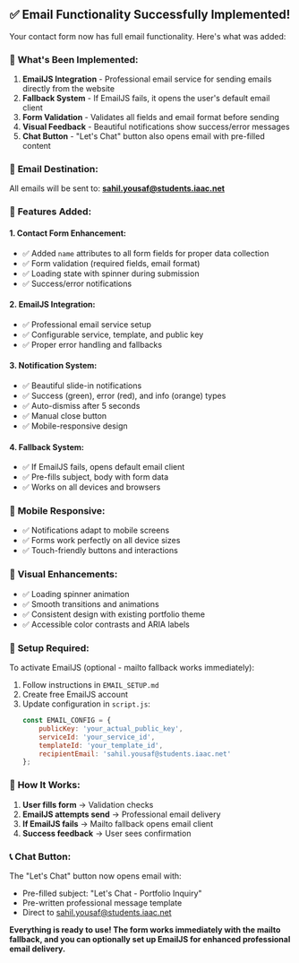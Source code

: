 ## ✅ Email Functionality Successfully Implemented!

Your contact form now has full email functionality. Here's what was added:

### 🔧 **What's Been Implemented:**

1. **EmailJS Integration** - Professional email service for sending emails directly from the website
2. **Fallback System** - If EmailJS fails, it opens the user's default email client
3. **Form Validation** - Validates all fields and email format before sending
4. **Visual Feedback** - Beautiful notifications show success/error messages
5. **Chat Button** - "Let's Chat" button also opens email with pre-filled content

### 📧 **Email Destination:**
All emails will be sent to: **sahil.yousaf@students.iaac.net**

### 🚀 **Features Added:**

#### 1. Contact Form Enhancement:
- ✅ Added `name` attributes to all form fields for proper data collection
- ✅ Form validation (required fields, email format)
- ✅ Loading state with spinner during submission
- ✅ Success/error notifications

#### 2. EmailJS Integration:
- ✅ Professional email service setup
- ✅ Configurable service, template, and public key
- ✅ Proper error handling and fallbacks

#### 3. Notification System:
- ✅ Beautiful slide-in notifications
- ✅ Success (green), error (red), and info (orange) types
- ✅ Auto-dismiss after 5 seconds
- ✅ Manual close button
- ✅ Mobile-responsive design

#### 4. Fallback System:
- ✅ If EmailJS fails, opens default email client
- ✅ Pre-fills subject, body with form data
- ✅ Works on all devices and browsers

### 📱 **Mobile Responsive:**
- ✅ Notifications adapt to mobile screens
- ✅ Forms work perfectly on all device sizes
- ✅ Touch-friendly buttons and interactions

### 🎨 **Visual Enhancements:**
- ✅ Loading spinner animation
- ✅ Smooth transitions and animations
- ✅ Consistent design with existing portfolio theme
- ✅ Accessible color contrasts and ARIA labels

### 🔧 **Setup Required:**

To activate EmailJS (optional - mailto fallback works immediately):

1. Follow instructions in `EMAIL_SETUP.md`
2. Create free EmailJS account
3. Update configuration in `script.js`:
   ```javascript
   const EMAIL_CONFIG = {
       publicKey: 'your_actual_public_key',
       serviceId: 'your_service_id', 
       templateId: 'your_template_id',
       recipientEmail: 'sahil.yousaf@students.iaac.net'
   };
   ```

### 🔄 **How It Works:**

1. **User fills form** → Validation checks
2. **EmailJS attempts send** → Professional email delivery
3. **If EmailJS fails** → Mailto fallback opens email client
4. **Success feedback** → User sees confirmation

### 📞 **Chat Button:**
The "Let's Chat" button now opens email with:
- Pre-filled subject: "Let's Chat - Portfolio Inquiry"
- Pre-written professional message template
- Direct to sahil.yousaf@students.iaac.net

**Everything is ready to use! The form works immediately with the mailto fallback, and you can optionally set up EmailJS for enhanced professional email delivery.**
